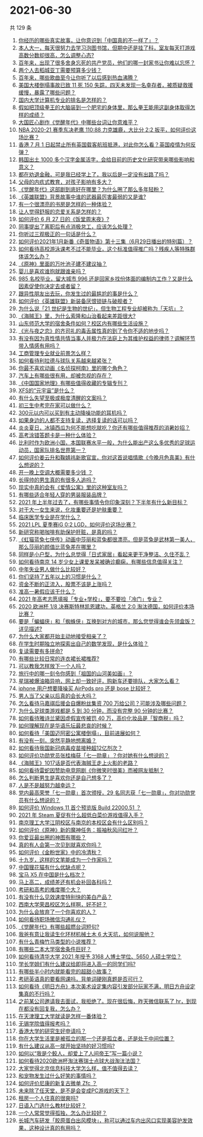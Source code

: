 # 2021-06-30

共 129 条

<!-- BEGIN -->
<!-- 最后更新时间 Wed Jun 30 2021 14:01:50 GMT+0800 (China Standard Time) -->

1. [你经历的哪些真实故事，让你意识到「中国真的不一样了」？](https://www.zhihu.com/question/429896850)
2. [本人大一，每天很努力去学习泡图书馆，但期中还是挂了科，室友每天打游戏高数分数却很高，怎么调整心态?](https://www.zhihu.com/question/355894234)
3. [百年来，出现了很多舍身忘死的共产党员，他们的哪一封家书让你难以忘怀？](https://www.zhihu.com/question/460072405)
4. [两个人去稻城亚丁需要预算多少钱？](https://www.zhihu.com/question/386004019)
5. [百年来，哪些歌曲至今让你听了以后感到热血沸腾？](https://www.zhihu.com/question/455864364)
6. [美国大楼倒塌事故已致 11 死 150
   失踪，四天未发现一名幸存者，被质疑救援缓慢，暴露了哪些问题？](https://www.zhihu.com/question/468831412)
7. [国内大学计算机专业的排名是怎样的？](https://www.zhihu.com/question/19825429)
8. [假如把顶级拳王的大脑装到一个肥宅的身体里，那么拳王能用这副身体取得怎样的成绩？](https://www.zhihu.com/question/464880108)
9. [大国匠心剧作《觉醒年代》中哪些台词让你意难平？](https://www.zhihu.com/question/461299889)
10. [NBA 2020-21 赛季东决老鹰 110:88 力克雄鹿，大比分 2:2
    扳平，如何评价这场比赛？](https://www.zhihu.com/question/468965877)
11. [香港 7 月 1
    日起禁止所有英国载客航班抵港，对此你怎么看？英国疫情为何反弹？](https://www.zhihu.com/question/468775842)
12. [韩国出土 1000
    多个汉字金属活字，会给目前的历史文化研究带来哪些影响和意义？](https://www.zhihu.com/question/468965792)
13. [都在劝退金融，可是我已经学上了，我以后是一定没有出路了吗？](https://www.zhihu.com/question/446100938)
14. [父母的内疚式教育，对孩子影响有多大？](https://www.zhihu.com/question/466230596)
15. [《觉醒年代》这部剧到底好在哪里？为什么圈了那么多年轻粉？](https://www.zhihu.com/question/459410613)
16. [《英雄联盟》背景故事中谁的武器最厉害最弱的又是谁?](https://www.zhihu.com/question/368290147)
17. [有一个很漂亮的书房是怎样的一种体验？](https://www.zhihu.com/question/37664691)
18. [让人觉得舒服的恋爱关系是怎样的？](https://www.zhihu.com/question/35736355)
19. [如何评价 6 月 27 日的《饭堂周末夜》?](https://www.zhihu.com/question/468461137)
20. [同事提出了离职后有点消极怠工，应该怎么处理？](https://www.zhihu.com/question/434114178)
21. [你听过三观极正的一句话是什么？](https://www.zhihu.com/question/316797926)
22. [如何评价2021年1月新番《奇蛋物语》第十三集（6月29日播出的特别篇）？](https://www.zhihu.com/question/468934274)
23. [如何看待高校游泳课考不过不能毕业，这个标准值得推广吗？残疾人等特殊群体该怎么办？](https://www.zhihu.com/question/468805456)
24. [《原神》里面的万叶池子建不建议抽？](https://www.zhihu.com/question/468216725)
25. [婴儿是喜欢谁抱就跟谁亲吗？](https://www.zhihu.com/question/454370677)
26. [985 名校毕业，留大城市 996
    还是回家乡找份体面的编制内工作？又是什么因素促使你决定去或者留？](https://www.zhihu.com/question/468373506)
27. [跟异性朋友出去玩，你发生过的最尴尬的事是什么？](https://www.zhihu.com/question/281832872)
28. [如何评价《英雄联盟》新装备厌恨锁链与破舰者？](https://www.zhihu.com/question/467671343)
29. [为什么说「21
    世纪是生物的世纪」，但生物工程专业却被称为「天坑」？](https://www.zhihu.com/question/466888282)
30. [《海贼王》里，为什么索隆和山治看起来差距很大?](https://www.zhihu.com/question/463900094)
31. [山东师范大学的宿舍条件如何？校区内有哪些生活设施？](https://www.zhihu.com/question/326883038)
32. [《光与夜之恋》的齐司礼的毒舌属性真的到了令你不适的地步吗？](https://www.zhihu.com/question/468522825)
33. [有没有因为真性情共情当事人并极力在法庭上为其维护权益的律师？调解环节带入情感有用吗？](https://www.zhihu.com/question/467556483)
34. [工商管理专业就业前景怎么样？](https://www.zhihu.com/question/20294355)
35. [如何看待利拉德与球队关系越来越紧张？](https://www.zhihu.com/question/468425818)
36. [你最不喜欢动画《名侦探柯南》里的哪个角色？](https://www.zhihu.com/question/463680165)
37. [汽车上有哪些很有用，却被忽视的存在？](https://www.zhihu.com/question/428421530)
38. [《中国国家地理》有哪些值得收藏的专辑专刊？](https://www.zhihu.com/question/36595394)
39. [XFS的“元宇宙”是什么？](https://www.zhihu.com/question/468881865)
40. [有什么失望至极或极度清醒的文案吗？](https://www.zhihu.com/question/465666518)
41. [初三生中考完在家可以做什么？](https://www.zhihu.com/question/465916025)
42. [300元以内可以买到有主动降噪功能的耳机吗？](https://www.zhihu.com/question/459589615)
43. [如果身边的人都不支持复读，选择复读的话可以吗？](https://www.zhihu.com/question/466272688)
44. [炎炎夏日，冰镇西瓜为何不能想吃就吃？你还有哪些值得推荐的消暑妙招？](https://www.zhihu.com/question/468429624)
45. [高考涂错答题卡是一种什么体验？](https://www.zhihu.com/question/439002225)
46. [比利时作为欧洲小国，本国联赛水平一般，为什么能出产这么多优秀的足球运动员，国家队排名世界第一？](https://www.zhihu.com/question/466590026)
47. [如何评价姜云升和鞠婧祎新歌官宣，你对这首说唱情歌《今晚月色真美》有什么想说的？](https://www.zhihu.com/question/468874190)
48. [开一晚上空调大概需要多少钱 ？](https://www.zhihu.com/question/30844890)
49. [长得帅的男生真的有很多人追吗？](https://www.zhihu.com/question/466307046)
50. [现实中真的会有《爱情公寓》里的这种室友吗？](https://www.zhihu.com/question/465045658)
51. [有哪些适合年轻人穿的男装服装品牌？](https://www.zhihu.com/question/27214479)
52. [2021
    年上半年过去了，有哪些事情令你印象深刻？下半年有什么新目标？](https://www.zhihu.com/question/468862385)
53. [对于大一女生来说，化妆重要还是护肤重要？](https://www.zhihu.com/question/459039389)
54. [临床医学专业是在学什么？](https://www.zhihu.com/question/28559201)
55. [2021 LPL 夏季赛iG 0:2 LGD，如何评价这场比赛？](https://www.zhihu.com/question/468845366)
56. [新研究称喝咖啡有助保护肝脏，是真的吗？](https://www.zhihu.com/question/468425699)
57. [《虹猫蓝兔七侠传》动画中莎丽和蓝兔都很漂亮，但是蓝兔是武林第一美人，那么莎丽的颜值比蓝兔差在哪里？](https://www.zhihu.com/question/457762212)
58. [同样是小户型，为什么总觉得「日式家居」看起来更干净整洁、久住不乱？](https://www.zhihu.com/question/456011068)
59. [如何看待南京 14
    岁少女上课爱发呆被确诊癫痫，有哪些信息值得关注？](https://www.zhihu.com/question/468699123)
60. [中年失业男人做什么比较好？](https://www.zhihu.com/question/466372244)
61. [你们坚持了五年以上的习惯是什么？](https://www.zhihu.com/question/439042496)
62. [资金不断的正流入，股票不该是上涨吗？](https://www.zhihu.com/question/462006915)
63. [准高一暑假应该干什么？](https://www.zhihu.com/question/329956186)
64. [2021 年高考志愿填报「专业+学校」，要不要捡「冷门」专业？](https://www.zhihu.com/question/467457307)
65. [2020 欧洲杯 1/8 决赛斯特林凯恩建功，英格兰 2:0
    淘汰德国，如何评价本场比赛？](https://www.zhihu.com/question/468932254)
66. [要是「蝙蝠侠」和「蜘蛛侠」互换到对方的城市，那么您觉得谁会先领盒饭？详见描述?](https://www.zhihu.com/question/462783033)
67. [为什么大家都开始主动地接受相亲了？](https://www.zhihu.com/question/455245266)
68. [在学生时期独立地探索出自己的数学发现，是什么体验？](https://www.zhihu.com/question/445363153)
69. [复读需要有多拼命?](https://www.zhihu.com/question/430296924)
70. [有哪些比较日常的连衣裙长裙推荐?](https://www.zhihu.com/question/378615954)
71. [可以教我怎样放下一个人吗？](https://www.zhihu.com/question/467671365)
72. [旅行中的哪一刻令你感到「祖国的山河美如画」？](https://www.zhihu.com/question/468764145)
73. [星瑞被爆油箱异响，网上却一致好评，购新车还要排队，大家怎么看？](https://www.zhihu.com/question/468572924)
74. [iphone 用户想要降噪买 AirPods pro 还是 bose
    比较好？](https://www.zhihu.com/question/448041273)
75. [男人当了父亲以后真的会长大吗？](https://www.zhihu.com/question/440051636)
76. [怎么看待马嘉祺后援会自爆粉丝集资 700
    万给公司？可能涉及哪些问题？](https://www.zhihu.com/question/468354788)
77. [为什么足球类游戏都是 5 到 30 分钟，而没有完整 90
    分钟的比赛？](https://www.zhihu.com/question/24892260)
78. [如何看待雅诗兰黛因虚假宣传被罚 40
    万，高价化妆品是「智商税」吗？](https://www.zhihu.com/question/468588693)
79. [如何理解现在是华语乐坛最悲哀的时候？](https://www.zhihu.com/question/358590192)
80. [如何看待「美国迈阿密公寓楼倒塌」，目前进展如何？](https://www.zhihu.com/question/467307206)
81. [有没有一刻，突然平静地想离婚？](https://www.zhihu.com/question/315066488)
82. [如何看待我国新冠病毒疫苗接种超12亿剂次？](https://www.zhihu.com/question/468800069)
83. [如何评价功勋党员张桂梅获「七一勋章」？你对她有什么想说的？](https://www.zhihu.com/question/468714113)
84. [《海贼王》1017话是否代表海贼王走上火影的老路？](https://www.zhihu.com/question/468180174)
85. [如何看待雷蛇因赞助电竞网剧《你微笑时很美》而被网友抵制？](https://www.zhihu.com/question/468432056)
86. [怎么判断男生是喜欢你还是自己想多了？](https://www.zhihu.com/question/357688189)
87. [人是不是越努力越幸运？](https://www.zhihu.com/question/461176920)
88. [党内最高荣誉「七一勋章」首次颁授，29
    名同志获「七一勋章」，你对功勋党员有什么想说的？](https://www.zhihu.com/question/468683456)
89. [如何评价 Windows 11 首个预览版 Build 22000.51
    ？](https://www.zhihu.com/question/468659107)
90. [2021 年 Steam 夏促有什么超低白菜价游戏值得入手？](https://www.zhihu.com/question/467846705)
91. [南京理工大学江阴校区与南京的本校区会有什么区别吗？](https://www.zhihu.com/question/368151829)
92. [如何评价《原神》新的魔神任务：振袖秋风问红叶？](https://www.zhihu.com/question/468664015)
93. [你爱豆最出圈的神图有哪些？](https://www.zhihu.com/question/463522733)
94. [真的有人会第一次见到就喜欢你吗？](https://www.zhihu.com/question/466085183)
95. [如何评价《金粉世家》中的冷清秋？](https://www.zhihu.com/question/30038693)
96. [十九岁，这样的文笔能成为一个作家吗？](https://www.zhihu.com/question/460213886)
97. [中国狸花猫有什么优缺点呢？](https://www.zhihu.com/question/49379992)
98. [宝马 X5 在中国是什么档次？](https://www.zhihu.com/question/458266368)
99. [马上高二，成绩差还有机会补回各科吗？](https://www.zhihu.com/question/463520978)
100. [考研和高考的难度哪个大？](https://www.zhihu.com/question/267738677)
101. [有没有什么见效速度特别快的美白产品？](https://www.zhihu.com/question/467016005)
102. [西南大学荣昌校区怎么样啊，好不好？](https://www.zhihu.com/question/407567862)
103. [为什么会放弃了一个你喜欢的人？](https://www.zhihu.com/question/466910224)
104. [如何看待职场微信沟通礼仪？](https://www.zhihu.com/question/467777965)
105. [《觉醒年代》有哪些超燃台词短句?](https://www.zhihu.com/question/463340352)
106. [我爸有意让我读生化环材机械土木 6 大天坑，如何说服他？](https://www.zhihu.com/question/468659467)
107. [有什么青梅竹马类型的小说推荐？](https://www.zhihu.com/question/266632758)
108. [有哪些二本大学宿舍条件巨好？](https://www.zhihu.com/question/374028292)
109. [如何看待清华大学 2021 年授予 3168 人博士学位、5650
     人硕士学位？](https://www.zhihu.com/question/468084761)
110. [学长学姐们有什么建议给即将进入高一的同学们吗?](https://www.zhihu.com/question/281737071)
111. [有哪些半小时内就能看完的超甜小故事？](https://www.zhihu.com/question/443425789)
112. [考研英语真的要看网课吗，背单词硬刚真题是否可行？](https://www.zhihu.com/question/376186399)
113. [如何看待《明日方舟》本次美术设定集内容引发部分玩家不满，明日方舟设定集真的不行吗？](https://www.zhihu.com/question/468245713)
114. [之前某公司邀请我去面试，我拒绝了。现在很后悔，昨天微信联系了
     hr，到现在都没有回复我，怎么办？](https://www.zhihu.com/question/458631006)
115. [在天津理工大学就读是怎样一番体验？](https://www.zhihu.com/question/26561353)
116. [无锡学院值得报考吗？](https://www.zhihu.com/question/466950853)
117. [香港大学的研究生好申请吗？](https://www.zhihu.com/question/22632391)
118. [你在大学生活里是被孤立的那一个还是孤立者，还是处于中间位置？](https://www.zhihu.com/question/460650437)
119. [有什么建议从高一就开始坚持的好习惯吗?](https://www.zhihu.com/question/466473902)
120. [如何以“我是个鲛人，却爱上了人间帝王”写一篇小说？](https://www.zhihu.com/question/467008474)
121. [如何看待2020欧洲杯淘汰赛瑞士点球大战淘汰法国？](https://www.zhihu.com/question/468666336)
122. [大家觉得北京信息科技大学怎么样，值不值得去读？](https://www.zhihu.com/question/330906430)
123. [和宠物发生过什么好笑的事情吗？](https://www.zhihu.com/question/465343581)
124. [如何评价尼康的新复古微单 Zfc ？](https://www.zhihu.com/question/464936433)
125. [未来除了任天堂，是不是会变成PC游戏的天下？](https://www.zhihu.com/question/466668709)
126. [租房一个人住真的很爽吗?](https://www.zhihu.com/question/438872326)
127. [日语入门选什么教材比较好？](https://www.zhihu.com/question/19740967)
128. [一个人常常觉得孤独，怎么办比较好？](https://www.zhihu.com/question/466216274)
129. [长城汽车研发「胶原蛋白出风模块」，称可以通过车内出风口实现美容护发效果，这种设计真的有用吗？](https://www.zhihu.com/question/468453344)

<!-- END -->
